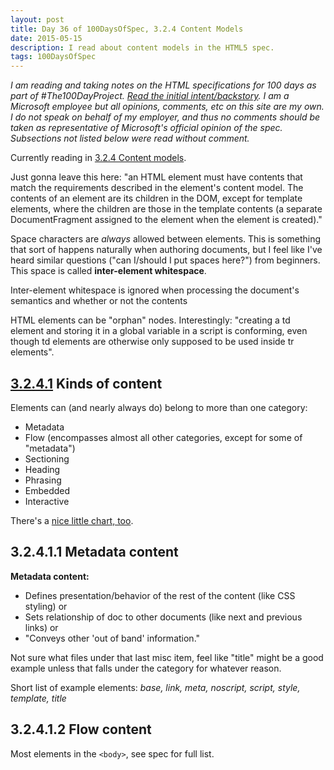 ```yaml
---
layout: post
title: Day 36 of 100DaysOfSpec, 3.2.4 Content Models
date: 2015-05-15
description: I read about content models in the HTML5 spec.
tags: 100DaysOfSpec
---
```


*I am reading and taking notes on the HTML specifications for 100 days as part of #The100DayProject. [Read the initial intent/backstory](http://melanie-richards.com/blog/100-day-project). I am a Microsoft employee but all opinions, comments, etc on this site are my own. I do not speak on behalf of my employer, and thus no comments should be taken as representative of Microsoft's official opinion of the spec. Subsections not listed below were read without comment.*

Currently reading in [3.2.4 Content models](http://www.w3.org/TR/html5/dom.html#content-models).

Just gonna leave this here: "an HTML element must have contents that match the requirements described in the element's content model. The contents of an element are its children in the DOM, except for template elements, where the children are those in the template contents (a separate DocumentFragment assigned to the element when the element is created)."

Space characters are *always* allowed between elements. This is something that sort of happens naturally when authoring documents, but I feel like I've heard similar questions ("can I/should I put spaces here?") from beginners. This space is called **inter-element whitespace**.

Inter-element whitespace is ignored when processing the document's semantics and whether or not the contents

HTML elements can be "orphan" nodes. Interestingly: "creating a td element and storing it in a global variable in a script is conforming, even though td elements are otherwise only supposed to be used inside tr elements".

## [3.2.4.1](http://www.w3.org/TR/html5/dom.html#kinds-of-content) Kinds of content

Elements can (and nearly always do) belong to more than one category:

* Metadata
* Flow (encompasses almost all other categories, except for some of "metadata")
* Sectioning
* Heading
* Phrasing
* Embedded
* Interactive

There's a [nice little chart, too](http://www.w3.org/TR/html5/dom.html#kinds-of-content).

## 3.2.4.1.1 Metadata content

**Metadata content:**
* Defines presentation/behavior of the rest of the content (like CSS styling) or
* Sets relationship of doc to other documents (like next and previous links) or
* "Conveys other 'out of band' information."

Not sure what files under that last misc item, feel like "title" might be a good example unless that falls under the category for whatever reason.

Short list of example elements: *base, link, meta, noscript, script, style, template, title*

## 3.2.4.1.2 Flow content

Most elements in the `<body>`, see spec for full list.